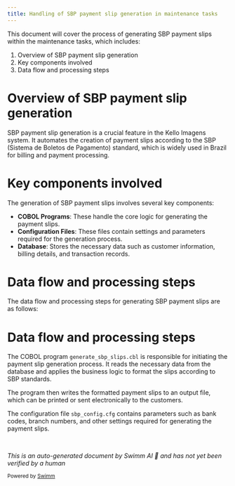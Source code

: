 ```yaml
---
title: Handling of SBP payment slip generation in maintenance tasks
---
```

This document will cover the process of generating SBP payment slips within the maintenance tasks, which includes:

1. Overview of SBP payment slip generation
2. Key components involved
3. Data flow and processing steps

# Overview of SBP payment slip generation

SBP payment slip generation is a crucial feature in the Kello Imagens system. It automates the creation of payment slips according to the SBP (Sistema de Boletos de Pagamento) standard, which is widely used in Brazil for billing and payment processing.

# Key components involved

The generation of SBP payment slips involves several key components:

- **COBOL Programs**: These handle the core logic for generating the payment slips.
- **Configuration Files**: These files contain settings and parameters required for the generation process.
- **Database**: Stores the necessary data such as customer information, billing details, and transaction records.

# Data flow and processing steps

The data flow and processing steps for generating SBP payment slips are as follows:

# Data flow and processing steps

The COBOL program `generate_sbp_slips.cbl` is responsible for initiating the payment slip generation process. It reads the necessary data from the database and applies the business logic to format the slips according to SBP standards.

The program then writes the formatted payment slips to an output file, which can be printed or sent electronically to the customers.

The configuration file `sbp_config.cfg` contains parameters such as bank codes, branch numbers, and other settings required for generating the payment slips.

&nbsp;

*This is an auto-generated document by Swimm AI 🌊 and has not yet been verified by a human*

<SwmMeta version="3.0.0" repo-id="Z2l0aHViJTNBJTNBa2VsbG8lM0ElM0Fzd2ltbWlv" repo-name="kello"><sup>Powered by [Swimm](/)</sup></SwmMeta>

